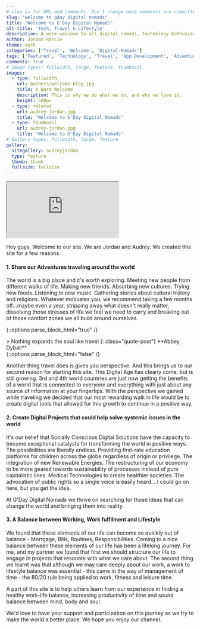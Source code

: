```yaml
---
# slug is for URL and comments. Don't change once comments are committed
slug: "welcome to gday digital nomads"
title: "Welcome to G'Day Digital Nomads"
alt-title: 'Tech, Travel & Lifestyle'
description: A warm welcome to all digital nomads, Technology Enthusiasts and Traveling Yogis around the world. Please read our quick intro about us and why we started this site.
author: Jordan Rancie
theme: dark
categories: ['Travel', 'Welcome', 'Digital-Nomads']
tags: ['Featured', 'Technology', 'Travel', 'App Development', 'Adventure', 'Innovative Ideas', 'Digital Solutions', 'Mind Body Soul', 'Work Life Balance', 'Digital Nomads', 'Traveling Yogis', 'Socially Conscious Apps']
comments: true
# Image types: fullwidth, large, feature, thumbnail
images:
  - type: fullwidth
    url: banners/welcome-blog.jpg
    title: A Warm Welcome 
    description: This is why we do what we do, and why we love it.
    height: 500px
  - type: related
    url: audrey-jordan.jpg
    title: "Welcome to G'Day Digital Nomads"
  - type: thumbnail
    url: audrey-jordan.jpg
    title: "Welcome to G'Day Digital Nomads"
# Gallery types: fullwidth, large, feature
gallery:
  sitegallery: audreyjordan
  type: feature
  thumb: thumb
  fullsize: fullsize
---
```


<div class="full-width video-container">  
    <iframe class="embed-responsive-item" src="https://www.youtube.com/embed/c1dTVm_x7qY" allowfullscreen></iframe>
</div>

Hey guys, Welcome to our site. We are Jordan and Audrey. We created this site for a few reasons.

#### 1. Share our Adventures traveling around the world

The world is a big place and it's worth exploring. Meeting new people from different walks of life. Making new friends. Absorbing new cultures. Trying new foods. Listening to new music. Gathering stories about cultural history and religions. Whatever motivates you, we recommend taking a few months off...maybe even a year, stripping away what doesn't really matter, dissolving those stresses of life we feel we need to carry and breaking out of those comfort zones we all build around ourselves.

{::options parse_block_html="true" /}
<div class="blog-post">
>
Nothing expands the soul like travel
{: class="quote-post"}
**Abbey Dyball**
</div>
{::options parse_block_html="false" /}

Another thing travel does is gives you perspective. And this brings us to our second reason for starting this site. This Digital Age has clearly come, but is still growing. 3rd and 4th world countries are just now getting the benefits of a world that is connected to everyone and everything with just about any source of information at your fingertips. With the perspective we gained while traveling we decided that our most rewarding walk in life would be to create digital tools that allowed for this growth to continue in a positive way. 

#### 2. Create Digital Projects that could help solve systemic issues in the world

It's our belief that Socially Conscious Digital Solutions have the capacity to become exceptional catalysts for transforming the world in positive ways. The possibilities are literally endless. Providing first-rate education platforms for children across the globe regardless of origin or privilege. The integration of new Renewable Energies. The restructuring of our economy to be more geared towards sustainability of processes instead of pure capitalistic lines. Medical Technologies to create healthier societies. The advocation of public rights so a single voice is easily heard....I could go on here, but you get the idea.

At G'Day Digital Nomads we thrive on searching for those ideas that can change the world and bringing them into reality.

#### 3. A Balance between Working, Work fulfilment and Lifestyle

We found that these elements of our life can become so quickly out of balance - Mortgage, Bills, Routines, Responsibilities. Coming to a nice balance between these elements of our life has been a lifelong journey. For me, and my partner we found that first we should structure our life to engage in projects that resonate with what we care about. The second thing we learnt was that although we may care deeply about our work, a work to lifestyle balance was essential - this came in the way of management of time - the 80/20 rule being applied to work, fitness and leisure time.  

A part of this site is to help others learn from our experience in finding a healthy work-life balance, increasing productivity of time and sound balance between mind, body and soul.

We'd love to have your support and participation on this journey as we try to make the world a better place. We hope you enjoy our channel.

